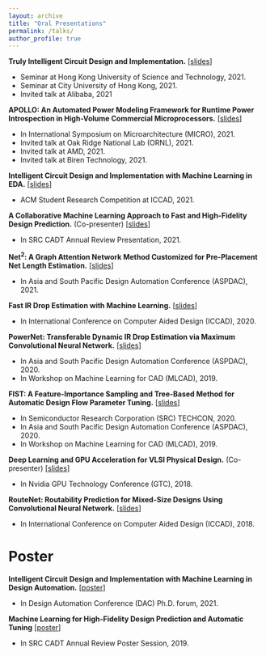 ```yaml
---
layout: archive
title: "Oral Presentations"
permalink: /talks/
author_profile: true
---
```


**Truly Intelligent Circuit Design and Implementation.** [[slides](http://zhiyaoxie.github.io/files/21_HKUST.pdf)]
* Seminar at Hong Kong University of Science and Technology, 2021.
* Seminar at City University of Hong Kong, 2021.
* Invited talk at Alibaba, 2021

**APOLLO: An Automated Power Modeling Framework for Runtime Power Introspection in High-Volume Commercial Microprocessors.** [[slides](http://zhiyaoxie.github.io/files/21_APOLLO.pdf)]
* In International Symposium on Microarchitecture (MICRO), 2021.
* Invited talk at Oak Ridge National Lab (ORNL), 2021.
* Invited talk at AMD, 2021.
* Invited talk at Biren Technology, 2021.

**Intelligent Circuit Design and Implementation with Machine Learning in EDA.** [[slides](http://zhiyaoxie.github.io/files/21_SRC_ICCAD.pdf)]
* ACM Student Research Competition at ICCAD, 2021.

**A Collaborative Machine Learning Approach to Fast and High-Fidelity Design Prediction.** (Co-presenter) [[slides](http://zhiyaoxie.github.io/files/21_SRC.pdf)]
* In SRC CADT Annual Review Presentation, 2021.

**Net$^2$: A Graph Attention Network Method Customized for Pre-Placement Net Length Estimation.** [[slides](http://zhiyaoxie.github.io/files/21_Net2.pdf)]
* In Asia and South Pacific Design Automation Conference (ASPDAC), 2021.

**Fast IR Drop Estimation with Machine Learning.** [[slides](http://zhiyaoxie.github.io/files/20_IR_drop.pdf)]
* In International Conference on Computer Aided Design (ICCAD), 2020.

**PowerNet: Transferable Dynamic IR Drop Estimation via Maximum Convolutional Neural Network.** [[slides](http://zhiyaoxie.github.io/files/20_PowerNet.pdf)]
* In Asia and South Pacific Design Automation Conference (ASPDAC), 2020.
* In Workshop on Machine Learning for CAD (MLCAD), 2019.

**FIST: A Feature-Importance Sampling and Tree-Based Method for Automatic Design Flow Parameter Tuning.** [[slides](http://zhiyaoxie.github.io/files/20_FIST.pdf)]
* In Semiconductor Research Corporation (SRC) TECHCON, 2020.
* In Asia and South Pacific Design Automation Conference (ASPDAC), 2020.
* In Workshop on Machine Learning for CAD (MLCAD), 2019.

**Deep Learning and GPU Acceleration for VLSI Physical Design.** (Co-presenter) [[slides](http://zhiyaoxie.github.io/files/19_GTC.pdf)]
* In Nvidia GPU Technology Conference (GTC), 2018.

**RouteNet: Routability Prediction for Mixed-Size Designs Using Convolutional Neural Network.** [[slides](http://zhiyaoxie.github.io/files/18_RouteNet.pdf)]
* In International Conference on Computer Aided Design (ICCAD), 2018.



Poster
======
**Intelligent Circuit Design and Implementation with Machine Learning in Design Automation.** [[poster](http://zhiyaoxie.github.io/files/poster_DACforum.pdf)]
* In Design Automation Conference (DAC) Ph.D. forum, 2021.

**Machine Learning for High-Fidelity Design Prediction and Automatic Tuning** [[poster](http://zhiyaoxie.github.io/files/poster_SRC19.pdf)]
* In SRC CADT Annual Review Poster Session, 2019.




